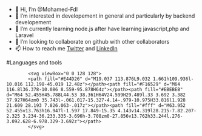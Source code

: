 - 👋 Hi, I’m @Mohamed-Fdl
- 👀 I’m interested in developement in general and particularly by backend developement
- 🌱 I’m currently learning node.js after have learning javascript,php and Laravel
- 💞️ I’m looking to collaborate on github with other collaborators
- 📫 How to reach me [Twitter](https://twitter.com/Mohamed62378852/) and [LinkedIn](https://www.linkedin.com/in/mohamed-fadel-84170b220/)

#Languages and tools

            <svg viewBox="0 0 128 128">
            <path fill="#E44D26" d="M19.037 113.876L9.032 1.661h109.936l-10.016 112.198-45.019 12.48z"></path><path fill="#F16529" d="M64 116.8l36.378-10.086 8.559-95.878H64z"></path><path fill="#EBEBEB" d="M64 52.455H45.788L44.53 38.361H64V24.599H29.489l.33 3.692 3.382 37.927H64zm0 35.743l-.061.017-15.327-4.14-.979-10.975H33.816l1.928 21.609 28.193 7.826.063-.017z"></path><path fill="#fff" d="M63.952 52.455v13.763h16.947l-1.597 17.849-15.35 4.143v14.319l28.215-7.82.207-2.325 3.234-36.233.335-3.696h-3.708zm0-27.856v13.762h33.244l.276-3.092.628-6.978.329-3.692z"></path>
            </svg>
          

<!---
Mohamed-Fdl/Mohamed-Fdl is a ✨ special ✨ repository because its `README.md` (this file) appears on your GitHub profile.
You can click the Preview link to take a look at your changes.
--->
